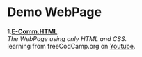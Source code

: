 # Demo WebPage


1.**[E-Comm.HTML](https://github.com/Ashish-17CSE/Web-Dev-Project/edit/main/README.md)**.<br>
    *The WebPage using only HTML and CSS.*<br>
    learning from  freeCodCamp.org on [Youtube](https://youtu.be/rDTgyzZ6To0?list=PLkIYQhiQEQulT_baaY66z_s7ys7eRUzfq).<br>
#


